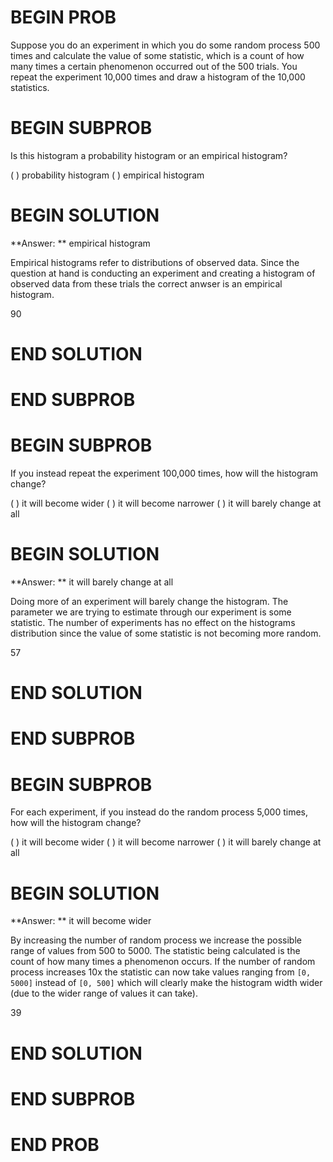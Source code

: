 # BEGIN PROB

Suppose you do an experiment in which you do some random process 500 times and calculate the value of some statistic, which is a count of how many times a certain phenomenon occurred out of the 500 trials. You repeat the experiment 10,000 times and draw a histogram of the 10,000 statistics.

# BEGIN SUBPROB

Is this histogram a probability histogram or an empirical histogram?

( ) probability histogram
( ) empirical histogram

# BEGIN SOLUTION

**Answer: ** empirical histogram

Empirical histograms refer to distributions of observed data. Since the question at hand is conducting
an experiment and creating a histogram of observed data from these trials the correct anwser is an empirical histogram. 

<average>90</average>
# END SOLUTION

# END SUBPROB

# BEGIN SUBPROB

If you instead repeat the experiment 100,000 times, how will the histogram change?

( ) it will become wider
( ) it will become narrower
( ) it will barely change at all
# BEGIN SOLUTION

**Answer: ** it will barely change at all

Doing more of an experiment will barely change the histogram. The parameter we are trying
to estimate through our experiment is some statistic. The number of experiments has no effect
on the histograms distribution since the value of some statistic is not becoming more random.

<average>57</average>
# END SOLUTION

# END SUBPROB

# BEGIN SUBPROB

For each experiment, if you instead do the random process 5,000 times, how will the histogram change?

( ) it will become wider
( ) it will become narrower
( ) it will barely change at all

# BEGIN SOLUTION

**Answer: ** it will become wider

By increasing the number of random process we increase the possible range of values from 500 to 5000. The
statistic being calculated is the count of how many times a phenomenon occurs. If the number of random process increases 10x
the statistic can now take values ranging from `[0, 5000]` instead of `[0, 500]` which will clearly 
make the histogram width wider (due to the wider range of values it can take). 

<average>39</average>
# END SOLUTION

# END SUBPROB


# END PROB
